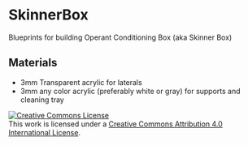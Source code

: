 # SkinnerBox
Blueprints for building Operant Conditioning Box (aka Skinner Box)

## Materials
* 3mm Transparent acrylic for laterals
* 3mm any color acrylic (preferably white or gray) for supports and cleaning tray

<a rel="license" href="http://creativecommons.org/licenses/by/4.0/"><img alt="Creative Commons License" style="border-width:0" src="https://i.creativecommons.org/l/by/4.0/88x31.png" /></a><br />This work is licensed under a <a rel="license" href="http://creativecommons.org/licenses/by/4.0/">Creative Commons Attribution 4.0 International License</a>.
